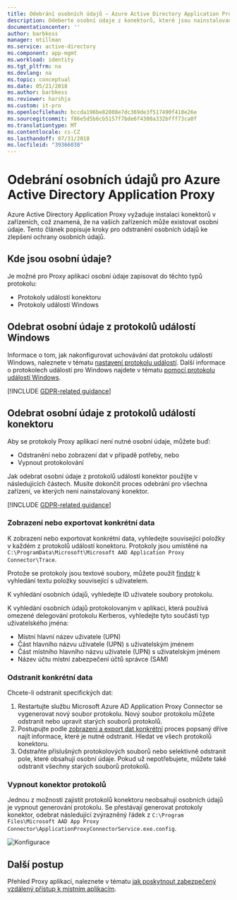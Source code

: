 ```yaml
---
title: Odebrání osobních údajů – Azure Active Directory Application Proxy | Dokumentace Microsoftu
description: Odeberte osobní údaje z konektorů, které jsou nainstalované na zařízeních pro Azure Active Directory Application Proxy.
documentationcenter: ''
author: barbkess
manager: mtillman
ms.service: active-directory
ms.component: app-mgmt
ms.workload: identity
ms.tgt_pltfrm: na
ms.devlang: na
ms.topic: conceptual
ms.date: 05/21/2018
ms.author: barbkess
ms.reviewer: harshja
ms.custom: it-pro
ms.openlocfilehash: bccda196be82808e7dc369de3f517490f410e26e
ms.sourcegitcommit: f86e5d5b6cb5157f7bde6f4308a332bfff73ca0f
ms.translationtype: MT
ms.contentlocale: cs-CZ
ms.lasthandoff: 07/31/2018
ms.locfileid: "39366038"
---
```

# <a name="remove-personal-data-for-azure-active-directory-application-proxy"></a>Odebrání osobních údajů pro Azure Active Directory Application Proxy  

Azure Active Directory Application Proxy vyžaduje instalaci konektorů v zařízeních, což znamená, že na vašich zařízeních může existovat osobní údaje. Tento článek popisuje kroky pro odstranění osobních údajů ke zlepšení ochrany osobních údajů. 


## <a name="where-is-the-personal-data"></a>Kde jsou osobní údaje?
Je možné pro Proxy aplikací osobní údaje zapisovat do těchto typů protokolu:

- Protokoly událostí konektoru
- Protokoly událostí Windows

## <a name="remove-personal-data-from-windows-event-logs"></a>Odebrat osobní údaje z protokolů událostí Windows

Informace o tom, jak nakonfigurovat uchovávání dat protokolu událostí Windows, naleznete v tématu [nastavení protokolu událostí](https://technet.microsoft.com/library/cc952132.aspx). Další informace o protokolech událostí pro Windows najdete v tématu [pomocí protokolu událostí Windows](https://msdn.microsoft.com/library/windows/desktop/aa385772.aspx).

[!INCLUDE [GDPR-related guidance](../../../includes/gdpr-hybrid-note.md)]

## <a name="remove-personal-data-from-connector-event-logs"></a>Odebrat osobní údaje z protokolů událostí konektoru

Aby se protokoly Proxy aplikací není nutné osobní údaje, můžete buď:

- Odstranění nebo zobrazení dat v případě potřeby, nebo
- Vypnout protokolování

Jak odebrat osobní údaje z protokolů událostí konektor použijte v následujících částech. Musíte dokončit proces odebrání pro všechna zařízení, ve kterých není nainstalovaný konektor.

[!INCLUDE [GDPR-related guidance](../../../includes/gdpr-intro-sentence.md)]

### <a name="view-or-export-specific-data"></a>Zobrazení nebo exportovat konkrétní data

K zobrazení nebo exportovat konkrétní data, vyhledejte související položky v každém z protokolů událostí konektoru. Protokoly jsou umístěné na `C:\ProgramData\Microsoft\Microsoft AAD Application Proxy Connector\Trace`. 

Protože se protokoly jsou textové soubory, můžete použít [findstr](https://docs.microsoft.com/windows-server/administration/windows-commands/findstr) k vyhledání textu položky související s uživatelem.  

K vyhledání osobních údajů, vyhledejte ID uživatele soubory protokolu. 

K vyhledání osobních údajů protokolovaným v aplikaci, která používá omezené delegování protokolu Kerberos, vyhledejte tyto součásti typ uživatelského jména:

- Místní hlavní název uživatele (UPN)
- Část hlavního názvu uživatele (UPN) s uživatelským jménem
- Část místního hlavního názvu uživatele (UPN) s uživatelským jménem
- Název účtu místní zabezpečení účtů správce (SAM) 


### <a name="delete-specific-data"></a>Odstranit konkrétní data

Chcete-li odstranit specifických dat:

1. Restartujte službu Microsoft Azure AD Application Proxy Connector se vygenerovat nový soubor protokolu. Nový soubor protokolu můžete odstranit nebo upravit starých souborů protokolů. 
2. Postupujte podle [zobrazení a export dat konkrétní](#view-or-export-specific-data) proces popsaný dříve najít informace, které je nutné odstranit. Hledat ve všech protokolů konektoru.
3. Odstraňte příslušných protokolových souborů nebo selektivně odstranit pole, které obsahují osobní údaje. Pokud už nepotřebujete, můžete také odstranit všechny starých souborů protokolů.

### <a name="turn-off-connector-logs"></a>Vypnout konektor protokolů

Jednou z možností zajistit protokolů konektoru neobsahují osobních údajů je vypnout generování protokolu. Se přestávají generovat protokoly konektor, odebrat následující zvýrazněný řádek z `C:\Program Files\Microsoft AAD App Proxy Connector\ApplicationProxyConnectorService.exe.config`. 

![Konfigurace](./media/application-proxy-remove-personal-data/01.png)


## <a name="next-steps"></a>Další postup

Přehled Proxy aplikací, naleznete v tématu [jak poskytnout zabezpečený vzdálený přístup k místním aplikacím](application-proxy.md).

